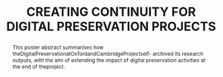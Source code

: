 ---
abstract: This poster abstract summarises how theDigitalPreservationatOxfordandCambridgeProjectself-
  archived its research outputs, with the aim of extending the impact of digital preservation
  activities at the end of theproject.
creators:
- Mason, Sarah
- Halvarsson, Edith
date: null
document_url: https://services.phaidra.univie.ac.at/api/object/o:1081741/download
grand_parent: iPRES
institutions: []
keywords: []
landing_page_url: https://phaidra.univie.ac.at/o:1081741
language: eng
layout: publication
license: CC BY 4.0 International
notes_url: null
parent: iPRES 2019
publication_type: poster
size: 142038
slides_url: null
source_name: iPRES
stream_url: null
title: 'CREATING CONTINUITY FOR DIGITAL PRESERVATION PROJECTS '
year: 2019
---